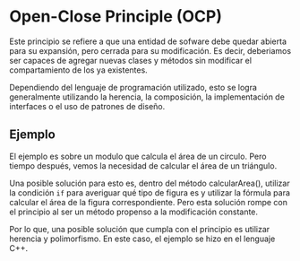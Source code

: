 # Open-Close Principle (OCP)

Este principio se refiere a que una entidad de sofware debe quedar abierta para su expansión, pero cerrada para su modificación. Es decir, deberiamos ser capaces de agregar nuevas clases y métodos sin modificar el compartamiento de los ya existentes.

Dependiendo del lenguaje de programación utilizado, esto se logra generalmente utilizando la herencia, la composición, la implementación de interfaces o el uso de patrones de diseño.

## Ejemplo

El ejemplo es sobre un modulo que calcula el área de un circulo. Pero tiempo después, vemos la necesidad de calcular el área de un triángulo.

Una posible solución para esto es, dentro del método calcularArea(), utilizar la condición `if` para averiguar qué tipo de figura es y utilizar la fórmula para calcular el área de la figura correspondiente. Pero esta solución rompe con el principio al ser un método propenso a la modificación constante.

Por lo que, una posible solución que cumpla con el principio es utilizar herencia y polimorfismo. En este caso, el ejemplo se hizo en el lenguaje C++.
